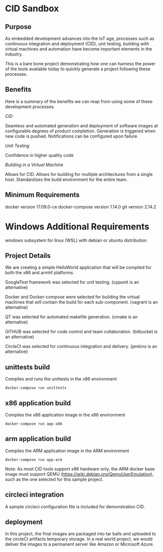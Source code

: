# CID Sandbox

## Purpose 
As embedded development advances into the IoT age, processes such as continuous integration and deployment (CID), unit testing, building with virtual machines and automation have become important elements in the industry.

This is a bare bone project demonstrating how one can harness the power of the tools available today to quickly generate a project following these processes.

## Benefits
Here is a summary of the benefits we can reap from using some of these development processes.

*CID*

Seamless and automated generation and deployment of software images at configurable degrees of product completion.  Generation is triggered when new code is pushed.  Notifications can be configured upon failure.

*Unit Testing*

Confidence in higher quality code

*Building in a Virtual Machine*

Allows for CID.
Allows for building for multiple architectures from a single host.
Standardizes the build environment for the entire team.

## Minimum Requirements
docker version 17.09.0-ce
docker-compose version 1.14.0
git version 2.14.2

# Windows Additional Requirements
windows subsystem for linux (WSL) with debian or ubuntu distribution

## Project Details
We are creating a simple HelloWorld application that will be compiled for both the x86 and armhf platforms.

GoogleTest framework was selected for unit testing.
(cppunit is an alternative)

Docker and Docker-compose were selected for building the virtual machines that will contain the build for each sub-component.
(vagrant is an alternative)

QT was selected for automated makefile generation.
(cmake is an alternative)

GITHUB was selected for code control and team collaboration.
(bitbucket is an alternative)

CircleCI was selected for continuous integration and delivery.
(jenkins is an alternative)

## unittests build
Compiles and runs the unittests in the x86 environment

``docker-compose run unittests``

## x86 application build
Compiles the x86 application image in the x86 environment

``docker-compose run app-x86`` 

## arm application build
Compiles the ARM application image in the ARM environment

``docker-compose run app-arm`` 

Note: As most CID tools support x86 hardware only, the ARM docker base image must support QEMU (https://wiki.debian.org/QemuUserEmulation), such as the one selected for this sample project.


## circleci integration
A sample circleci configuration file is included for demonstration CID.

## deployment
In this project, the final images are packaged into tar balls and uploaded to the circleCI artifacts temporary storage.  In a real world project, we would deliver the images to a permanent server like Amazon or Microsoft Azure.
